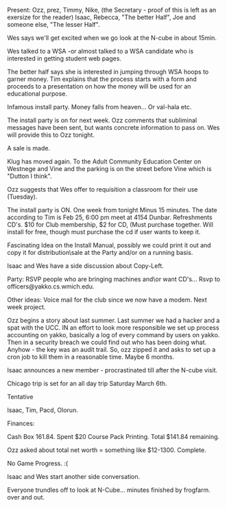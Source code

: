 Present:  Ozz, prez, Timmy, Nike, (the Secretary - proof of this is left as an exersize for the reader) Isaac, Rebecca, "The better Half", Joe and someone else, "The lesser Half". </p><p>
Wes says we'll get excited when we go look at the N-cube in about 15min. </p><p>
Wes talked to a WSA -or almost talked to a WSA candidate who is interested in getting student web pages. </p><p>
</p><p>
The better half says she is interested in jumping through WSA hoops to garner money.  Tim explains that the process starts with a form and proceeds to a presentation on how the money will be used for an educational purpose. </p><p>
Infamous install party. Money falls from heaven... Or val-hala etc. </p><p>
The install party is on for next week.  Ozz comments that subliminal messages have been sent, but wants concrete information to pass on. Wes will provide this to Ozz tonight. </p><p>
A sale is made. </p><p>
Klug has moved again. To the Adult Community Education Center on Westnege and Vine and the parking is on the street before Vine which is "Dutton I think".  </p><p>
Ozz suggests that Wes offer to requisition a classroom for their use (Tuesday). </p><p>
The install party is ON. One week from tonight Minus 15 minutes. The date according to Tim is Feb 25, 6:00 pm meet at 4154 Dunbar. Refreshments CD's.  $10 for Club membership, $2 for CD, (Must purchase together. Will install for free, though must purchase the cd if user wants to keep it. </p><p>
</p><p>
Fascinating Idea on the Install Manual, possibly we could print it out and copy it for distribution\sale at the Party and/or on a running basis. </p><p>
Isaac and Wes have a side discussion about Copy-Left. </p><p>
</p><p>
Party: RSVP people who are bringing machines and\or want CD's... Rsvp to officers@yakko.cs.wmich.edu. </p><p>
Other ideas: 	Voice mail for the club since we now have a modem. Next week project. </p><p>
</p><p>
Ozz begins a story about last summer.  Last summer we had a hacker and a spat with the UCC. IN an effort to look more responsible we set up process accounting on yakko, basically a log of every command by users on yakko. Then in a security breach we could find out who has been doing what. Anyhow - the key was an audit trail.  So, ozz zipped it and asks to set up a cron job to kill them in a reasonable time. Maybe 6 months. </p><p>
Isaac announces a new member - procrastinated till after the N-cube visit. </p><p>
</p><p>
Chicago trip is set for an all day trip Saturday March 6th.  </p><p>
Tentative  </p><p>
Isaac, Tim, Pacd, Olorun. </p><p>
Finances: </p><p>
Cash Box 161.84. Spent $20 Course Pack Printing. Total $141.84 remaining. </p><p>
Ozz asked about total net worth = something like $12-1300. Complete. </p><p>
</p><p>
No Game Progress. :(  </p><p>
</p><p>
Isaac and Wes start another side conversation. </p><p>
Everyone trundles off to look at N-Cube... minutes finished by frogfarm. over and out. </p><p>
</p>
